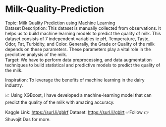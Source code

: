 # Milk-Quality-Prediction
Topic: Milk Quality Prediction using Machine Learning 
</br>
Dataset Description:
This dataset is manually collected from observations. It helps us to build machine learning models to predict the quality of milk.
This dataset consists of 7 independent variables ie pH, Temperature, Taste, Odor, Fat, Turbidity, and Color.
Generally, the Grade or Quality of the milk depends on these parameters. These parameters play a vital role in the predictive analysis of the milk.
</br>
Target:
We have to perform data preprocessing, and data augmentation techniques to build statistical and predictive models to predict the quality of the milk.</br>

Inspiration:
To leverage the benefits of machine learning in the dairy industry.

📈 Using XGBoost, I have developed a machine-learning model that can predict the quality of the milk with amazing accuracy.

Kaggle Link: https://surl.li/gblrf
Dataset: https://surl.li/gblrt
✅Follow 👉Shuvojit Das for more.
